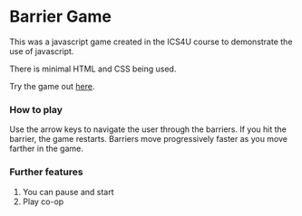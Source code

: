 # Barrier Game

This was a javascript game created in the ICS4U course to demonstrate the use of javascript.

There is minimal HTML and CSS being used.

Try the game out [here]().

### How to play

Use the arrow keys to navigate the user through the barriers. If you hit the barrier, the game restarts. Barriers move progressively faster as you move farther in the game.

### Further features

1. You can pause and start
2. Play co-op
